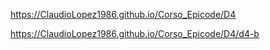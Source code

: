 https://ClaudioLopez1986.github.io/Corso_Epicode/D4




https://ClaudioLopez1986.github.io/Corso_Epicode/D4/d4-b